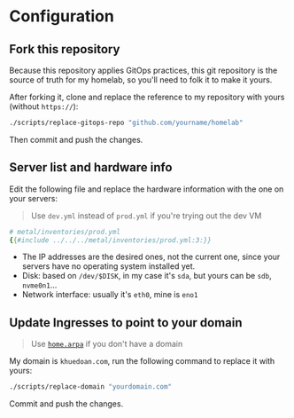 # Configuration

## Fork this repository

Because this repository applies GitOps practices, this git repository is the source of truth for my homelab, so you'll need to folk it to make it yours.

After forking it, clone and replace the reference to my repository with yours (without `https://`):

```sh
./scripts/replace-gitops-repo "github.com/yourname/homelab"
```

Then commit and push the changes.

## Server list and hardware info

Edit the following file and replace the hardware information with the one on your servers:

> Use `dev.yml` instead of `prod.yml` if you're trying out the dev VM

```yaml
# metal/inventories/prod.yml
{{#include ../../../metal/inventories/prod.yml:3:}}
```

- The IP addresses are the desired ones, not the current one, since your servers have no operating system installed yet.
- Disk: based on `/dev/$DISK`, in my case it's `sda`, but yours can be `sdb`, `nvme0n1`...
- Network interface: usually it's `eth0`, mine is `eno1`

## Update Ingresses to point to your domain

> Use [`home.arpa`](https://datatracker.ietf.org/doc/html/rfc8375) if you don't have a domain

My domain is `khuedoan.com`, run the following command to replace it with yours:

```sh
./scripts/replace-domain "yourdomain.com"
```

Commit and push the changes.

